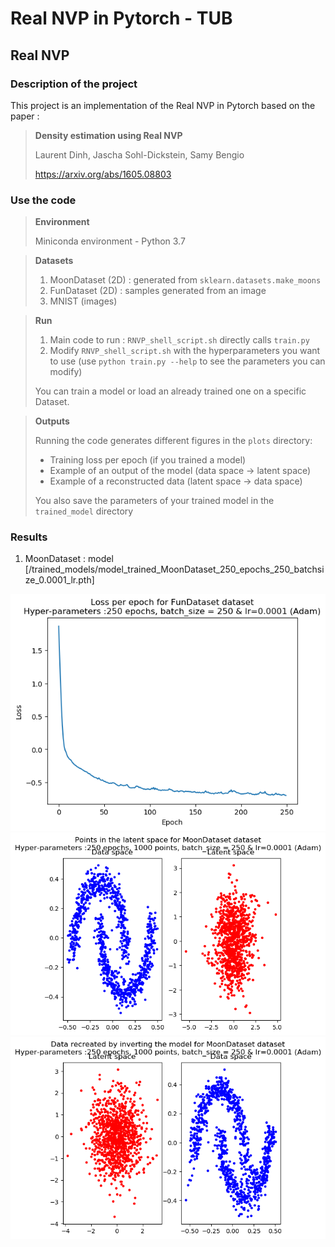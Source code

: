 # Real NVP in Pytorch - TUB

## Real NVP

### Description of the project

This project is an implementation of the Real NVP in Pytorch based on the paper :

> **Density estimation using Real NVP**
>
> Laurent Dinh, Jascha Sohl-Dickstein, Samy Bengio
> 
> https://arxiv.org/abs/1605.08803

### Use the code

> **Environment**
> 
> Miniconda environment - Python 3.7

> **Datasets**
> 
> 1. MoonDataset (2D) : generated from `sklearn.datasets.make_moons`
> 2. FunDataset (2D) : samples generated from an image
> 3. MNIST (images)

> **Run**
> 
> 1. Main code to run : `RNVP_shell_script.sh` directly calls `train.py`
> 2. Modify `RNVP_shell_script.sh` with the hyperparameters you want to use 
> (use `python train.py --help` to see the parameters you can modify)
>
> You can train a model or load an already trained one on a specific Dataset.


> **Outputs**
>
> Running the code generates different figures in the `plots` directory: 
> - Training loss per epoch (if you trained a model)
> - Example of an output of the model (data space -> latent space)
> - Example of a reconstructed data (latent space -> data space)
> 
> You also save the parameters of your trained model in the `trained_model` directory

### Results

1. MoonDataset : model [/trained_models/model_trained_MoonDataset_250_epochs_250_batchsize_0.0001_lr.pth]

![MoonResults](/plots/readme/epochs_loss_FunDataset_250_epochs_250_batchsize_0.0001_lr.png)
![MoonResults](/plots/readme/test_output_MoonDataset_250_epochs_1000_points_250_batchsize_0.0001_lr.png)
![MoonResults](/plots/readme/test_invert_MoonDataset_250_epochs_1000_points_250_batchsize_0.0001_lr.png)

